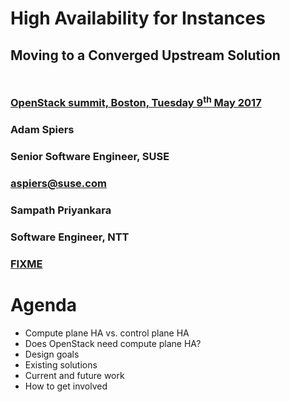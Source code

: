 <!-- .slide: data-state="cover" id="cover-page" data-menu-title="Compute node HA" data-timing="20" -->
<div class="title">
    <h1>High Availability for Instances</h1>
    <h2 style="margin-bottom: 50px;">Moving to a Converged Upstream Solution</h2>
    <h3>
        <a href="https://www.openstack.org/summit/boston-2017/summit-schedule/events/17971">
            OpenStack summit, Boston, Tuesday 9<sup>th</sup> May 2017
      </a>
    </h3>
</div>

<div class="row presenters">
    <div class="presenter presenter-1">
        <h3 class="name">Adam Spiers</h3>
        <h3 class="job-title">Senior Software Engineer, SUSE</h3>
        <h3 class="email"><a href="mailto:aspiers@suse.com">aspiers@suse.com</a></h3>
    </div>
    <div class="presenter presenter-2">
        <h3 class="name">Sampath Priyankara</h3>
        <h3 class="job-title">Software Engineer, NTT</h3>
        <h3 class="email"><a href="mailto:FIXME">FIXME</a></h3>
    </div>
</div>


<!-- .slide: data-state="normal" id="agenda" data-timing="30" -->
# Agenda

*   Compute plane HA vs. control plane HA
*   Does OpenStack need compute plane HA?
*   Design goals
*   Existing solutions
*   Current and future work
*   How to get involved
